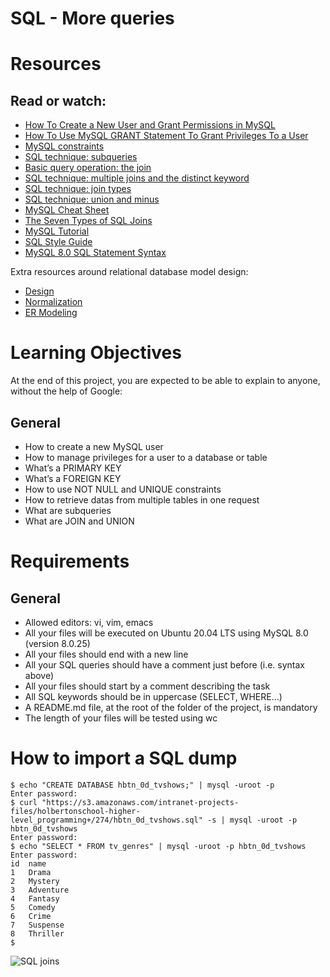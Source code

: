 # **SQL - More queries**

# Resources

## **Read or watch:**

* [How To Create a New User and Grant Permissions in MySQL]()
* [How To Use MySQL GRANT Statement To Grant Privileges To a User]()
* [MySQL constraints]()
* [SQL technique: subqueries]()
* [Basic query operation: the join]()
* [SQL technique: multiple joins and the distinct keyword]()
* [SQL technique: join types]()
* [SQL technique: union and minus]()
* [MySQL Cheat Sheet]()
* [The Seven Types of SQL Joins]()
* [MySQL Tutorial]()
* [SQL Style Guide]()
* [MySQL 8.0 SQL Statement Syntax]()

Extra resources around relational database model design:

* [Design]()
* [Normalization]()
* [ER Modeling]()

# Learning Objectives

At the end of this project, you are expected to be able to explain to anyone, without the help of Google:
## **General**

* How to create a new MySQL user
* How to manage privileges for a user to a database or table
* What’s a PRIMARY KEY
* What’s a FOREIGN KEY
* How to use NOT NULL and UNIQUE constraints
* How to retrieve datas from multiple tables in one request
* What are subqueries
* What are JOIN and UNION

# **Requirements**
## General

* Allowed editors: vi, vim, emacs
* All your files will be executed on Ubuntu 20.04 LTS using MySQL 8.0 (version 8.0.25)
* All your files should end with a new line
* All your SQL queries should have a comment just before (i.e. syntax above)
* All your files should start by a comment describing the task
* All SQL keywords should be in uppercase (SELECT, WHERE…)
* A README.md file, at the root of the folder of the project, is mandatory
* The length of your files will be tested using wc

# **How to import a SQL dump**

    $ echo "CREATE DATABASE hbtn_0d_tvshows;" | mysql -uroot -p
    Enter password: 
    $ curl "https://s3.amazonaws.com/intranet-projects-files/holbertonschool-higher-level_programming+/274/hbtn_0d_tvshows.sql" -s | mysql -uroot -p hbtn_0d_tvshows
    Enter password: 
    $ echo "SELECT * FROM tv_genres" | mysql -uroot -p hbtn_0d_tvshows
    Enter password: 
    id  name
    1   Drama
    2   Mystery
    3   Adventure
    4   Fantasy
    5   Comedy
    6   Crime
    7   Suspense
    8   Thriller
    $

![SQL joins]()